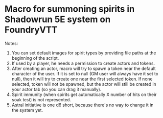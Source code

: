 # Macro for summoning spirits in Shadowrun 5E system on FoundryVTT
Notes:
1. You can set default images for spirit types by providing file paths at the beginning of the script.
2. If used by a player, he needs a permission to create actors and tokens.
3. After creating an actor, macro will try to spawn a token near the default character of the user. If it is set to null (GM user will always have it set to null), then it will try to create one near the first selected token. If none selected, token will not be spawned, but the actor will still be created in your actor tab (so you can drag it manually).
4. Spirit immunity (when spirits get automatically X number of hits on their soak test) is not represented.
5. Astral initiative is one d6 short, because there's no way to change it in the system yet.
